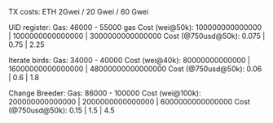 TX costs:
ETH 2Gwei / 20 Gwei / 60 Gwei

UID register:
Gas: 46000 - 55000 gas
Cost (wei@50k): 100000000000000 | 1000000000000000 | 3000000000000000
Cost (@750usd@50k): 0.075 | 0.75 | 2.25

Iterate birds:
Gas: 34000 - 40000
Cost (wei@40k): 80000000000000 | 16000000000000000 | 48000000000000000
Cost (@750usd@50k): 0.06 | 0.6 | 1.8

Change Breeder:
Gas: 86000 - 100000
Cost (wei@100k): 200000000000000 | 2000000000000000 | 6000000000000000
Cost (@750usd@50k): 0.15 | 1.5 | 4.5

